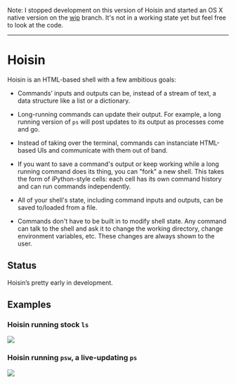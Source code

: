 Note: I stopped development on this version of Hoisin and started an OS X native version on the [wip](https://github.com/Sidnicious/Hoisin/tree/wip) branch. It's not in a working state yet but feel free to look at the code.

- - -

# Hoisin

Hoisin is an HTML-based shell with a few ambitious goals:

- Commands’ inputs and outputs can be, instead of a stream of text, a data structure like a list or a dictionary.

- Long-running commands can update their output. For example, a long running version of `ps` will post updates to its output as processes come and go.

- Instead of taking over the terminal, commands can instanciate HTML-based UIs and communicate with them out of band.

- If you want to save a command's output or keep working while a long running command does its thing, you can "fork" a new shell. This takes the form of iPython-style cells: each cell has its own command history and can run commands independently.

- All of your shell's state, including command inputs and outputs, can be saved to/loaded from a file.

- Commands don't have to be built in to modify shell state. Any command can talk to the shell and ask it to change the working directory, change environment variables, etc. These changes are always shown to the user.


## Status

Hoisin’s pretty early in development.

## Examples

### Hoisin running stock `ls`

![](https://s4y.github.io/Hoisin/readme/ls.png)

### Hoisin running `psw`, a live-updating `ps`

![](https://s4y.github.io/Hoisin/readme/ls-and-psw.png)
